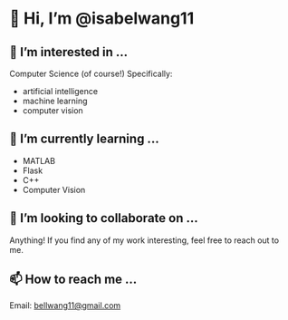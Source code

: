 # 👋 Hi, I’m @isabelwang11

## 👀 I’m interested in ...
Computer Science (of course!) Specifically:
 * artificial intelligence
 * machine learning
 * computer vision

## 🌱 I’m currently learning ...
 * MATLAB
 * Flask
 * C++
 * Computer Vision

## 💞️ I’m looking to collaborate on ...
Anything! If you find any of my work interesting, feel free to reach out to me.

## 📫 How to reach me ...
Email: bellwang11@gmail.com

<!---
isabelwang11/isabelwang11 is a ✨ special ✨ repository because its `README.md` (this file) appears on your GitHub profile.
You can click the Preview link to take a look at your changes.
--->
